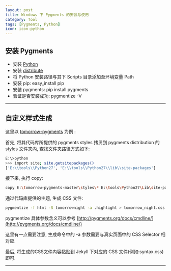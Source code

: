 ```yaml
---
layout: post
title: Windows 下 Pygments 的安装与使用
category: Tool
tags: [Pygments, Python]
icon: icon-python
---
```


## **安装 Pygments**

- 安装 [Python](https://www.python.org/downloads/)
- 安装 [distribute](https://pypi.python.org/pypi/distribute#installation-instructions)
- 将 Python 安装路径与其下 Scripts 目录添加至环境变量 Path
- 安装 pip: easy_install pip
- 安装 pygments: pip install pygments
- 验证是否安装成功: pygmentize -V



------

## **自定义样式生成**

这里以 [tomorrow-pygments](https://github.com/MozMorris/tomorrow-pygments) 为例 : <br/>

首先, 将其代码库所提供的 pygments styles 拷贝到 pygments distribution 的 styles 文件夹内, 查找文件夹路径方式如下:

``` bash
E:\>python
>>> import site; site.getsitepackages()
['E:\\tools\\Python27', 'E:\\tools\\Python27\\lib\\site-packages']
```

接下来, 执行 copy:

``` bash
copy E:\tomorrow-pygments-master\styles\* E:\tools\Python27\Lib\site-packages\pygments\styles\
```

通过代码库提供的主题, 生成 CSS 文件:

``` bash
pygmentize -f html -S tomorrownight -a .highlight > tomorrow_night.css
```

pygmentize 具体参数含义可以参考 [http://pygments.org/docs/cmdline/](http://pygments.org/docs/cmdline/) <br/>

这里有一点需要注意, 生成命令中的 -a 参数需要与真实页面中的 CSS Selector 相对应. <br/>

最后, 将生成的CSS文件内容黏贴到 Jekyll 下对应的 CSS 文件(例如:syntax.css)即可.

------
